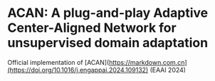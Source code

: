 # ACAN: A plug-and-play Adaptive Center-Aligned Network for unsupervised domain adaptation
Official implementation of [ACAN](https://markdown.com.cn](https://doi.org/10.1016/j.engappai.2024.109132) (EAAI 2024)
